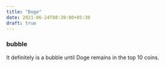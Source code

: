 ```yaml
---
title: "Doge"
date: 2021-06-24T08:39:00+05:30
draft: true
---
```

### bubble
It definitely is a bubble until Doge remains in the top 10 coins. 
